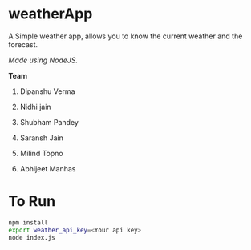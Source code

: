 # weatherApp

A Simple weather app, allows you to know the current weather and the forecast. 

*Made using NodeJS.*

**Team** 

1) Dipanshu Verma

2) Nidhi jain

3) Shubham Pandey

4) Saransh Jain

5) Milind Topno

6) Abhijeet Manhas

# To Run

````bash
npm install
export weather_api_key=<Your api key>
node index.js
````
